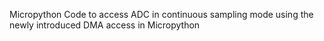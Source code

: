 Micropython Code to access ADC in continuous sampling mode using the newly introduced DMA access in Micropython
